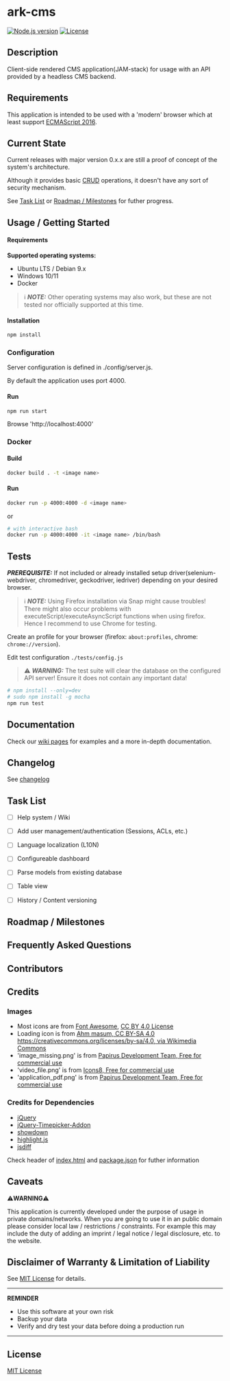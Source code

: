 # ark-cms

[![Node.js version](https://img.shields.io/badge/Node.js->=12-brightgreen.svg)](https://nodejs.org)
[![License](https://img.shields.io/github/license/pb-it/ark-cms?label=license&style=yellow)](https://github.com/pb-it/ark-cms/blob/main/LICENSE)


## Description

Client-side rendered CMS application(JAM-stack) for usage with an API provided by a headless CMS backend.


## Requirements

This application is intended to be used with a 'modern' browser which at least support [ECMAScript 2016](https://262.ecma-international.org/7.0/).


## Current State

Current releases with major version 0.x.x are still a proof of concept of the system's architecture.

Although it provides basic [CRUD][1] operations, it doesn't have any sort of security mechanism.

See [Task List](#Task-List) or [Roadmap / Milestones](#Roadmap--Milestones) for futher progress.


## Usage / Getting Started


#### Requirements

**Supported operating systems:**

- Ubuntu LTS / Debian 9.x
- Windows 10/11
- Docker

> ℹ️ **_NOTE:_** Other operating systems may also work, but these are not tested nor officially supported at this time.


#### Installation

```bash
npm install
```


### Configuration

Server configuration is defined in ./config/server.js.

By default the application uses port 4000.


#### Run

```bash
npm run start
```


Browse 'http://localhost:4000'


### Docker


#### Build

```bash
docker build . -t <image name>
```


#### Run

```bash
docker run -p 4000:4000 -d <image name>
```

or

```bash
# with interactive bash
docker run -p 4000:4000 -it <image name> /bin/bash
```

## Tests

**_PREREQUISITE:_** If not included or already installed setup driver(selenium-webdriver, chromedriver, geckodriver, iedriver) depending on your desired browser.

> ℹ️ **_NOTE:_** Using Firefox installation via Snap might cause troubles! There might also occur problems with executeScript/executeAsyncScript functions when using firefox. Hence I recommend to use Chrome for testing.

Create an profile for your browser (firefox: `about:profiles`, chrome: `chrome://version`).

Edit test configuration `./tests/config.js`

> ⚠️ **_WARNING:_** The test suite will clear the database on the configured API server! Ensure it does not contain any important data! 

```bash
# npm install --only=dev
# sudo npm install -g mocha
npm run test
```


## Documentation

Check our [wiki pages](https://github.com/pb-it/ark-cms/wiki) for examples and a more in-depth documentation.


## Changelog

See [changelog](./CHANGELOG.md)


## Task List

- [ ] Help system / Wiki
- [ ] Add user management/authentication (Sessions, ACLs, etc.)
- [ ] Language localization (L10N)
- [ ] Configureable dashboard
- [ ] Parse models from existing database
- [ ] Table view
- [ ] History / Content versioning


## Roadmap / Milestones


## Frequently Asked Questions


## Contributors


## Credits


### Images

 - Most icons are from [Font Awesome](https://fontawesome.com), [CC BY 4.0 License](https://fontawesome.com/license/free)
 - Loading icon is from [Ahm masum, CC BY-SA 4.0 <https://creativecommons.org/licenses/by-sa/4.0>, via Wikimedia Commons](https://commons.wikimedia.org/wiki/File:Loading_icon.gif)
 - 'image_missing.png' is from [Papirus Development Team, Free for commercial use](https://icon-icons.com/icon/image-missing/92832)
 - 'video_file.png' is from [Icons8, Free for commercial use](https://icon-icons.com/icon/video-file/54125)
 - 'application_pdf.png' is from [Papirus Development Team, Free for commercial use](https://icon-icons.com/icon/application-pdf/92726)


### Credits for Dependencies

 - [jQuery](https://jquery.com/)
 - [jQuery-Timepicker-Addon](https://github.com/trentrichardson/jQuery-Timepicker-Addon)
 - [showdown](https://github.com/showdownjs/showdown)
 - [highlight.js](https://github.com/highlightjs/highlight.js)
 - [jsdiff](https://github.com/kpdecker/jsdiff)

Check header of [index.html](./public/index.html) and [package.json](./package.json) for futher information


## Caveats

⚠️**WARNING**⚠️

This application is currently developed under the purpose of usage in private domains/networks. When you are going to use it in an public domain please consider local law / restrictions / constraints. For example this may include the duty of adding an imprint / legal notice / legal disclosure, etc. to the website.


## Disclaimer of Warranty & Limitation of Liability

See [MIT License](./LICENSE) for details.

---


**REMINDER**

* Use this software at your own risk
* Backup your data
* Verify and dry test your data before doing a production run

---


## License

[MIT License](./LICENSE)



[1]: https://de.wikipedia.org/wiki/CRUD